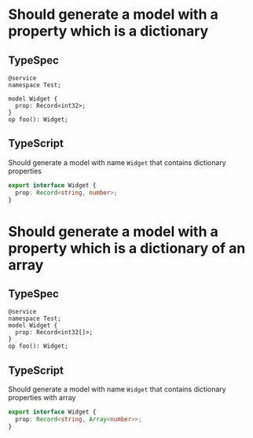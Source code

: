 # Should generate a model with a property which is a dictionary

## TypeSpec

```tsp
@service
namespace Test;

model Widget {
  prop: Record<int32>;
}
op foo(): Widget;
```

## TypeScript

Should generate a model with name `Widget` that contains dictionary properties

```ts src/models/models.ts interface Widget
export interface Widget {
  prop: Record<string, number>;
}
```

# Should generate a model with a property which is a dictionary of an array

## TypeSpec

```tsp
@service
namespace Test;
model Widget {
  prop: Record<int32[]>;
}
op foo(): Widget;
```

## TypeScript

Should generate a model with name `Widget` that contains dictionary properties with array

```ts src/models/models.ts interface Widget
export interface Widget {
  prop: Record<string, Array<number>>;
}
```
